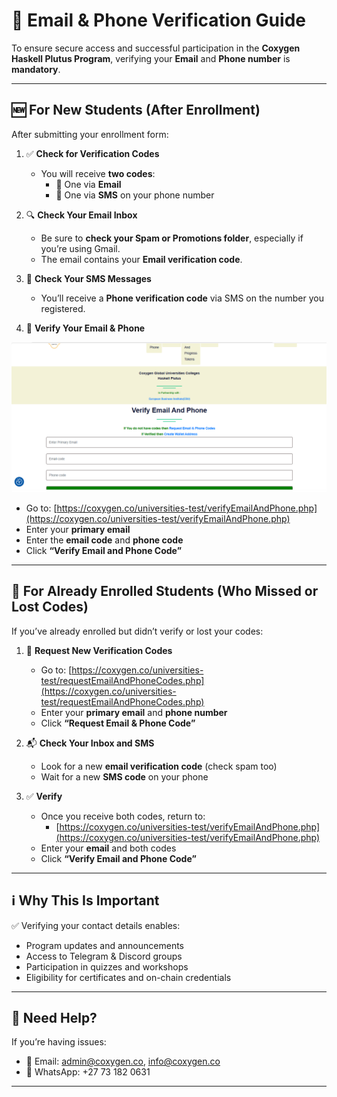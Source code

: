 # 🔐 Email & Phone Verification Guide

To ensure secure access and successful participation in the **Coxygen Haskell Plutus Program**, verifying your **Email** and **Phone number** is **mandatory**.

---

## 🆕 For New Students (After Enrollment)

After submitting your enrollment form:

1. ✅ **Check for Verification Codes**
   - You will receive **two codes**:
     - 📧 One via **Email**
     - 📱 One via **SMS** on your phone number

2. 🔍 **Check Your Email Inbox**
   - Be sure to **check your Spam or Promotions folder**, especially if you’re using Gmail.
   - The email contains your **Email verification code**.

3. 📲 **Check Your SMS Messages**
   - You’ll receive a **Phone verification code** via SMS on the number you registered.

4. 🔐 **Verify Your Email & Phone**

![enroll](verify.png)

   - Go to: [https://coxygen.co/universities-test/verifyEmailAndPhone.php](https://coxygen.co/universities-test/verifyEmailAndPhone.php)
   - Enter your **primary email**
   - Enter the **email code** and **phone code**
   - Click **“Verify Email and Phone Code”**

---

## 🔁 For Already Enrolled Students (Who Missed or Lost Codes)

If you’ve already enrolled but didn’t verify or lost your codes:

1. 🔄 **Request New Verification Codes**
   - Go to: [https://coxygen.co/universities-test/requestEmailAndPhoneCodes.php](https://coxygen.co/universities-test/requestEmailAndPhoneCodes.php)
   - Enter your **primary email** and **phone number**
   - Click **“Request Email & Phone Code”**

2. 📬 **Check Your Inbox and SMS**
   - Look for a new **email verification code** (check spam too)
   - Wait for a new **SMS code** on your phone

3. ✅ **Verify**
   - Once you receive both codes, return to:
     - [https://coxygen.co/universities-test/verifyEmailAndPhone.php](https://coxygen.co/universities-test/verifyEmailAndPhone.php)
   - Enter your **email** and both codes
   - Click **“Verify Email and Phone Code”**

---

## ℹ️ Why This Is Important

✅ Verifying your contact details enables:

- Program updates and announcements  
- Access to Telegram & Discord groups  
- Participation in quizzes and workshops  
- Eligibility for certificates and on-chain credentials

---

## 💬 Need Help?

If you’re having issues:

- 📧 Email: [admin@coxygen.co](mailto:admin@coxygen.co), [info@coxygen.co](mailto:info@coxygen.co)  
- 📱 WhatsApp: +27 73 182 0631

---
